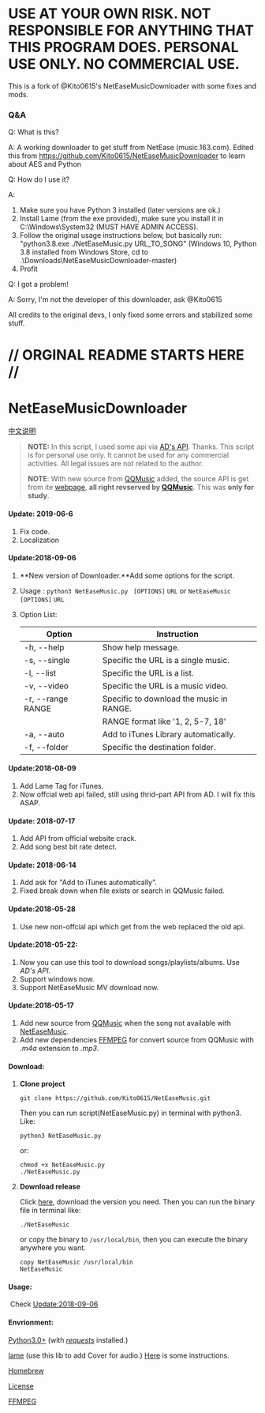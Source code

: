 # USE AT YOUR OWN RISK. NOT RESPONSIBLE FOR ANYTHING THAT THIS PROGRAM DOES. PERSONAL USE ONLY. NO COMMERCIAL USE. 

This is a fork of @Kito0615's NetEaseMusicDownloader with some fixes and mods.

### Q&A

Q: What is this?

A: A working downloader to get stuff from NetEase (music.163.com). Edited this from https://github.com/Kito0615/NetEaseMusicDownloader to learn about AES and Python

Q: How do I use it?

A: 
1. Make sure you have Python 3 installed (later versions are ok.) 
2. Install Lame (from the exe provided), make sure you install it in C:\Windows\System32 (MUST HAVE ADMIN ACCESS). 
3. Follow the original usage instructions below, but basically run: "python3.8.exe ./NetEaseMusic.py URL_TO_SONG" (Windows 10, Python 3.8 installed from Windows Store, cd to .\Downloads\NetEaseMusicDownloader-master\) 
4. Profit
         

Q: I got a problem!

A: Sorry, I'm not the developer of this downloader, ask @Kito0615


All credits to the original devs, I only fixed some errors and stabilized some stuff.


# // ORGINAL README STARTS HERE //

# NetEaseMusicDownloader

[中文说明](https://github.com/Kito0615/NetEaseMusicDownloader/blob/master/README_CN.md) 

> **NOTE:** In this script, I used some api via [AD's API](https://api.imjad.cn/). Thanks. This 
> script is for personal use only. It cannot be used for any commercial 
> activities. All legal issues are not related to the author.
>
> **NOTE**: With new source from [QQMusic](http://y.qq.com) added, the source API is get from ite [webpage](http://y.qq.com), **all right revserved by [QQMusic](http://y.qq.com)**. This was **only for study**.

#### Update: 2019-06-6

1. Fix code.
2. Localization

#### Update:2018-09-06

1. **New version of Downloader.**Add some options for the script.

2. Usage : `python3 NetEaseMusic.py ` `[OPTIONS]` `URL` or `NetEaseMusic`  `[OPTIONS]` `URL`

3. Option List:

   | Option            | Instruction                              |
   | ----------------- | ---------------------------------------- |
   | -h, --help        | Show help message.                       |
   | -s, --single      | Specific the URL is a single music.      |
   | -l, --list        | Specific the URL is a list.              |
   | -v, --video       | Specific the URL is a music video.       |
   | -r, --range RANGE | Specific to download the music in RANGE. |
   |                   | RANGE format like '1, 2, 5-7, 18'        |
   | -a, --auto        | Add to iTunes Library automatically.     |
   | -f, --folder      | Specific the destination folder.         |

#### Update:2018-08-09

1. Add Lame Tag for iTunes.
2. Now offcial web api failed, still using thrid-part API from AD. I will fix this ASAP.

#### Update: 2018-07-17

1. Add API from official website crack.
2. Add song best bit rate detect.

#### Update: 2018-06-14

1. Add ask for "Add to iTunes automatically".
2. Fixed break down when file exists or search in QQMusic failed.

#### Update:2018-05-28

1. Use new non-offcial api which get from the web replaced the old api.

#### Update:2018-05-22:

1. Now you can use this tool to download songs/playlists/albums. Use *AD's API*.
2. Support windows now. 
3. Support NetEaseMusic MV download now.

#### Update:2018-05-17
1. Add new source from [QQMusic](http://y.qq.com) when the song not available with [NetEaseMusic](http://music.163.com).
2. Add new dependencies [FFMPEG](http://ffmpeg.org) for convert source from QQMusic with *.m4a* extension to *.mp3*.

#### Download:

1. **Clone project**

   ```shell
   git clone https://github.com/Kito0615/NetEaseMusic.git	
   ```

   Then you can run script(NetEaseMusic.py) in terminal with python3. Like:

   ```shell
   python3 NetEaseMusic.py
   ```

   or:

   ```shell
   chmod +x NetEaseMusic.py
   ./NetEaseMusic.py
   ```

2. **Download release**

   Click [here](https://github.com/Kito0615/NetEaseMusicDownloader/releases), download the version you need. Then you can run the binary file in terminal like:

   ```shell
   ./NetEaseMusic
   ```

   or copy the binary to `/usr/local/bin`, then you can execute the binary anywhere you want.

   ```shell
   copy NetEaseMusic /usr/local/bin
   NetEaseMusic
   ```


#### Usage:

​	Check [Update:2018-09-06](#update2018-09-06)

#### Envrionment:

[Python3.0+](https://www.python.org/downloads/mac-osx/) (with [*requests*](https://github.com/requests/requests) installed.)

[lame](http://lame.sourceforge.net) (use this lib to add Cover for audio.) [Here](https://github.com/Kito0615/NetEaseMusicDownloader/blob/master/Install_lame.md) is some instructions.

[Homebrew](https://brew.sh/) 

[License](https://github.com/Kito0615/NetEaseMusicDownloader/blob/master/LICENSE)

[FFMPEG](http://ffmpeg.org)

